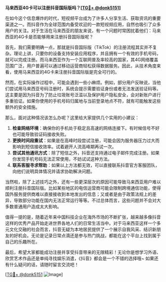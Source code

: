 **马来西亚4G卡可以注册抖音国际版吗？[[TG💪+ @donk5151](https://t.me/s/donk5151)]**

在如今这个信息爆炸的时代，短视频平台成为了许多人分享生活、获取资讯的重要渠道之一。而抖音作为全球范围内备受欢迎的一款短视频应用，自然也吸引了众多用户的关注。对于生活在马来西亚的朋友来说，有一个问题时常困扰着他们：马来西亚的4G卡是否能够用来注册抖音国际版呢？

首先，我们需要明确一点，那就是抖音国际版（TikTok）的注册流程其实并不复杂。理论上讲，只要你的设备支持安装应用程序，并且拥有一个有效的手机号码，就可以完成注册。而马来西亚作为一个互联网普及率较高的国家，其4G网络覆盖范围广泛，用户普遍可以通过移动运营商轻松获得数据服务。因此，从技术角度来看，使用马来西亚的4G卡来注册抖音国际版是完全可行的。

然而，在实际操作过程中，可能会遇到一些小麻烦。例如，部分用户反映说，当他们尝试用马来西亚号码注册时，系统会提示需要验证身份或者无法发送验证码等。这主要是因为抖音为了防止垃圾账号泛滥以及保护用户隐私安全，会对新账户进行多重验证。如果你使用的手机号码归属地与当前登录地点不符，就有可能触发这些额外的安全措施。

那么，面对这种情况该怎么办呢？这里给大家提供几个实用的小建议：

1. **检查网络环境**：确保你的手机处于稳定且高速的网络连接下。有时候信号不好也可能导致验证码接收失败。
2. **更换时间段重试**：如果是在高峰时段尝试注册，可能会因为服务器压力过大而影响到短信接收效率。试着避开人流高峰期再试一次。
3. **尝试其他通讯方式**：除了短信之外，抖音还支持通过电子邮件完成注册。如果你发现手机号码无法正常使用，不妨试试这种方法。
4. **联系客服寻求帮助**：如果以上方法都无效，可以直接联系抖音官方客服团队，向他们说明具体情况并请求协助解决问题。

当然啦，除了上述技巧之外，还有一些更深层次的原因可能导致马来西亚用户难以顺利注册抖音国际版。比如某些地区的电信运营商可能会限制跨境通信功能，使得国外服务提供商难以直接接收到本地发出的信息；又或者是由于政策法规上的差异，导致部分功能在国内无法正常运行等等。不过总体而言，这些问题并不会对大多数普通用户造成太大影响。

值得一提的是，随着近年来中国科技企业在海外市场的不断扩张，越来越多像抖音这样的优秀产品开始走进世界各地人们的日常生活当中。对于马来西亚这样一个多元文化交融的社会而言，抖音无疑为本地居民提供了一个展示自我风采、结识新朋友的好机会。无论是记录日常点滴还是参与热门挑战，都能在这个平台上找到属于自己的乐趣所在。

最后，希望大家都能成功注册并享受抖音带来的无限精彩！无论你是想学习外语、欣赏艺术作品还是单纯寻找娱乐消遣，《抖音》都会是一个不错的选择哦~ 如果还有什么疑问的话，请随时留言交流吧！

[[TG💪+ @donk5151](https://t.me/s/donk5151) ![Image](https://i.postimg.cc/rwNCRYN7/Snipaste-2025-04-30-17-27-05.png)]